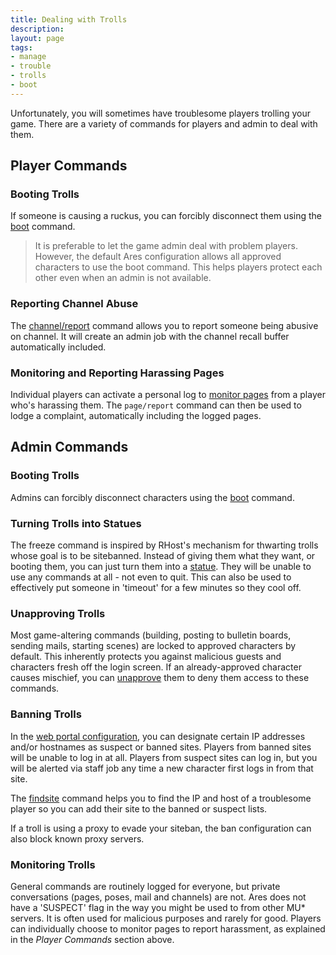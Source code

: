 ```yaml
---
title: Dealing with Trolls
description:
layout: page
tags: 
- manage
- trouble
- trolls
- boot
---
```



Unfortunately, you will sometimes have troublesome players trolling your game.  There are a variety of commands for players and admin to deal with them.

## Player Commands

### Booting Trolls

If someone is causing a ruckus, you can forcibly disconnect them using the [boot](/help/1-0/login/boot/) command.  

> It is preferable to let the game admin deal with problem players.  However, the default Ares configuration allows all approved characters to use the boot command.  This helps players protect each other even when an admin is not available. 

### Reporting Channel Abuse

The [channel/report](/help/1-0/channels/channels) command allows you to report someone being abusive on channel.  It will create an admin job with the channel recall buffer automatically included.

### Monitoring and Reporting Harassing Pages

Individual players can activate a personal log to [monitor pages](/help/1-0/page/page) from a player who's harassing them.  The `page/report` command can then be used to lodge a complaint, automatically including the logged pages.

## Admin Commands

### Booting Trolls

Admins can forcibly disconnect characters using the [boot](/help/1-0/login/boot/) command.  

### Turning Trolls into Statues

The freeze command is inspired by RHost's mechanism for thwarting trolls whose goal is to be sitebanned.  Instead of giving them what they want, or booting them, you can just turn them into a [statue](/help/1-0/manage/statue/).  They will be unable to use any commands at all - not even to quit.  This can also be used to effectively put someone in 'timeout' for a few minutes so they cool off.

### Unapproving Trolls

Most game-altering commands (building, posting to bulletin boards, sending mails, starting scenes) are locked to approved characters by default.  This inherently protects you against malicious guests and characters fresh off the login screen.  If an already-approved character causes mischief, you can [unapprove](/help/1-0/chargen/manage_apps/) them to deny them access to these commands.

### Banning Trolls

In the [web portal configuration](/tutorials/config/ban.md), you can designate certain IP addresses and/or hostnames as suspect or banned sites.  Players from banned sites will be unable to log in at all.  Players from suspect sites can log in, but you will be alerted via staff job any time a new character first logs in from that site.

The [findsite](/help/1-0/manage/findsite/) command helps you to find the IP and host of a troublesome player so you can add their site to the banned or suspect lists.

If a troll is using a proxy to evade your siteban, the ban configuration can also block known proxy servers.

### Monitoring Trolls

General commands are routinely logged for everyone, but private conversations (pages, poses, mail and channels) are not.  Ares does not have a 'SUSPECT' flag in the way you might be used to from other MU* servers.  It is often used for malicious purposes and rarely for good.  Players can individually choose to monitor pages to report harassment, as explained in the *Player Commands* section above.